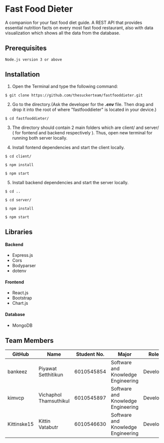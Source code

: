 # Fast Food Dieter

A companion for your fast food diet guide. A REST API that provides essential nutrition facts on every most fast food restaurant, also with data visualization which shows all the data from the database.

## Prerequisites

```
Node.js version 3 or above
```

## Installation

1. Open the Terminal and type the following command: 

```
$ git clone https://github.com/thesuckerteam/fastfooddieter.git
```

2. Go to the directory.(Ask the developer for the ***.env*** file. Then drag and drop it into the root of where "fastfooddieter" is located in your device.)

```
$ cd fastfooddieter/
```

3. The directory should contain 2 main folders which are client/ and server/ ( for fontend and backend respectively ). Thus, open new terminal for running both server locally.


4. Install fontend dependencies and start the client locally.

```
$ cd client/

$ npm install

$ npm start
```

5. Install backend dependencies and start the server locally.

```
$ cd ..

$ cd server/

$ npm install

$ npm start
```

## Libraries

#### Backend

- Express.js
- Cors
- Bodyparser
- dotenv

#### Frontend 

- React.js
- Bootstrap 
- Chart.js

#### Database

- MongoDB


## Team Members

| GitHub   | Name                   | Student No. | Major                              | Roles     | 
| -------- | ---------------------- | ----------- | ---------------------------------- | --------- |
| bankeez  | Piyawat Setthitikun    | 6010545854  | Software and Knowledge Engineering | Developer |
| kimvcp   | Vichaphol Thamsuthikul | 6010545897  | Software and Knowledge Engineering | Developer |
| Kittinske15 | Kittin Vatabutr     | 6010546630  | Software and Knowledge Engineering | Developer |




